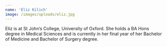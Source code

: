 ```yaml
---
name: 'Eliz Kilich'
image: /images/uploads/eliz.jpg
---
```

Eliz is at St John’s College, University of Oxford. She holds a BA Hons degree in Medical Sciences and is currently in her final year of her Bachelor of Medicine and Bachelor of Surgery degree.